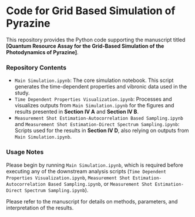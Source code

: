 # Code for Grid Based Simulation of Pyrazine

This repository provides the Python code supporting the manuscript titled **[Quantum Resource Assay for the Grid-Based Simulation of the Photodynamics of Pyrazine]**. 

### Repository Contents

- `Main Simulation.ipynb`: The core simulation notebook. This script generates the time-dependent properties and vibronic data used in the study.
- `Time Dependent Properties Visualization.ipynb`: Processes and visualizes outputs from `Main Simulation.ipynb` for the figures and results presented in **Section IV A** and **Section IV B**.
- `Measurement Shot Estimation-Autocorrelation Based Sampling.ipynb` and `Measurement Shot Estimation-Direct Spectrum Sampling.ipynb`: Scripts used for the results in **Section IV D**, also relying on outputs from `Main Simulation.ipynb`.

### Usage Notes

Please begin by running `Main Simulation.ipynb`, which is required before executing any of the downstream analysis scripts (`Time Dependent Properties Visualization.ipynb`, `Measurement Shot Estimation-Autocorrelation Based Sampling.ipynb`, or `Measurement Shot Estimation-Direct Spectrum Sampling.ipynb`).

Please refer to the manuscript for details on methods, parameters, and interpretation of the results.
